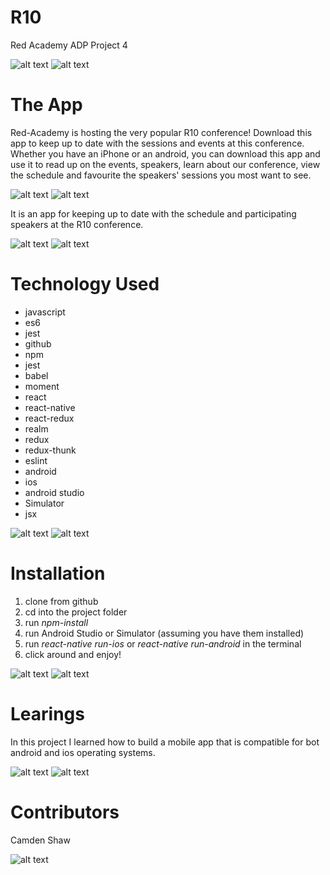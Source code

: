 # R10
Red Academy ADP Project 4

![alt text](./screen-shots/ios/01schedule-scene.png "Welcome to the R10 tech conference!. (ios)")
![alt text](./screen-shots/android/01schedule-scene.png "Welcome to the R10 tech conference! (android)")

# The App
Red-Academy is hosting the very popular R10 conference!  Download this app to keep up to date with the sessions and events at this conference.  Whether you have an iPhone or an android, you can download this app and use it to read up on the events, speakers, learn about our conference, view the schedule and favourite the speakers' sessions you most want to see.

![alt text](./screen-shots/ios/02favourites-scene.png "Favourite all the sessions and events you wish to participate in for a quick, easy to manage schedule. (ios)")
![alt text](./screen-shots/android/02favourites-scene.png "Favourite all the sessions and events you wish to participate in for a quick, easy to manage schedule. (android)")

It is an app for keeping up to date with the schedule and participating speakers at the R10 conference.

![alt text](./screen-shots/ios/03session-scene.png "Get more information about the sessions that pique your interest. (ios)")
![alt text](./screen-shots/android/03session-scene.png "Get more information about the sessions that pique your interest. (android)")

# Technology Used
* javascript
*  es6
* jest   
* github     
* npm    
* jest       
* babel      
* moment     
* react      
* react-native       
* react-redux    
* realm      
* redux      
* redux-thunk    
* eslint     
* android    
* ios    
* android studio     
* Simulator      
* jsx

![alt text](./screen-shots/ios/04speaker-scene.png "Don't know the speaker?  Read a brief bio that links to their wikipedia page. (ios)")
![alt text](./screen-shots/android/04speaker-scene.png "Don't know the speaker?  Read a brief bio that links to their wikipedia page. (android)")

# Installation
1. clone from github
2. cd into the project folder
3. run *npm-install*
4. run Android Studio or Simulator (assuming you have them installed)
4. run *react-native run-ios* or *react-native run-android* in the terminal
5. click around and enjoy!

![alt text](./screen-shots/ios/05about-scene1.png "Never heard of us?  Read up about this conference and its code of conduct to learn more. (ios)")
![alt text](./screen-shots/android/05about-scene1.png "Never heard of us?  Read up about this conference and its code of conduct to learn more. (android)")

# Learings
In this project I learned how to build a mobile app that is compatible for bot android and ios operating systems.

![alt text](./screen-shots/ios/05about-scene2.png "Check out the fanciful animation on the '+' to '-' icon. (ios)")
![alt text](./screen-shots/android/05about-scene2.png "Check out the fanciful animation on the '+' to '-' icon. (android)")

# Contributors
Camden Shaw


![alt text](./screen-shots/android/00drawer-navigation.png "Use the drawer navigation menu on android to find your way around the app. (android)")
